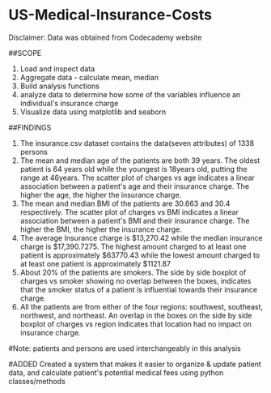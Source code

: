 # US-Medical-Insurance-Costs
Disclaimer: Data was obtained from Codecademy website

##SCOPE
1. Load and inspect data
2. Aggregate data - calculate mean, median 
3. Build analysis functions
4. analyze data to determine how some of the variables influence an individual's insurance charge
5. Visualize data using matplotlib and seaborn

##FINDINGS
1. The insurance.csv dataset contains the data(seven attributes) of 1338 persons
2. The mean and median age of the patients are both 39 years. The oldest patient is 64 years old while the youngest is 18years old, putting the range at 46years. The scatter plot of charges vs age indicates a linear association between a patient's age and their insurance charge. The higher the age, the higher the insurance charge.
3. The mean and median BMI of the patients are 30.663 and 30.4 respectively. The scatter plot of charges vs BMI indicates a linear association between a patient's BMI and their insurance charge. The higher the BMI, the higher the insurance charge.
4. The average Insurance charge is $13,270.42 while the median insurance charge is $17,390.7275. The highest amount charged to at least one patient is approximately $63770.43 while the lowest amount charged to at least one patient is approximately $1121.87
5. About 20% of the patients are smokers. The side by side boxplot of charges vs smoker showing no overlap between the boxes, indicates that the smoker status of a patient is influential towards their insurance charge. 
6. All the patients are from either of the four regions: southwest, southeast, northwest, and northeast. An overlap in the boxes on the side by side boxplot of charges vs region indicates that location had no impact on insurance charge.

#Note:
patients and persons are used interchangeably in this analysis

#ADDED
Created a system that makes it easier to organize & update patient data, and calculate patient's potential medical fees using python classes/methods
